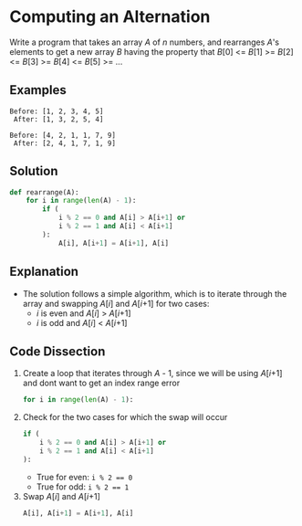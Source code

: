 # Computing an Alternation
Write a program that takes an array _A_ of _n_ numbers, and rearranges _A_'s elements to get a new array _B_ having the property that
_B_[0] <= _B_[1] >= _B_[2] <= _B_[3] >= _B_[4] <= _B_[5] >= ...

## Examples
```
Before: [1, 2, 3, 4, 5]
 After: [1, 3, 2, 5, 4]

Before: [4, 2, 1, 1, 7, 9]
 After: [2, 4, 1, 7, 1, 9]
```

## Solution
```python
def rearrange(A):
    for i in range(len(A) - 1):
        if (
            i % 2 == 0 and A[i] > A[i+1] or
            i % 2 == 1 and A[i] < A[i+1]
        ):
            A[i], A[i+1] = A[i+1], A[i]
```

## Explanation
* The solution follows a simple algorithm, which is to iterate through the array and swapping _A_[_i_] and _A_[_i_+1]
for two cases:
    * _i_ is even and _A_[_i_] > _A_[_i_+1]
    * _i_ is odd and _A_[_i_] < _A_[_i_+1]

## Code Dissection
1. Create a loop that iterates through _A_ - 1, since we will be using _A_[_i_+1] and dont want to get an index range error
    ```python
    for i in range(len(A) - 1):
    ```
2. Check for the two cases for which the swap will occur
    ```python
    if (
        i % 2 == 0 and A[i] > A[i+1] or
        i % 2 == 1 and A[i] < A[i+1]
    ):
    ```
    * True for even: `i % 2 == 0`
    * True for odd: `i % 2 == 1`
3. Swap _A_[_i_] and _A_[_i_+1]
    ```python
    A[i], A[i+1] = A[i+1], A[i]
    ```